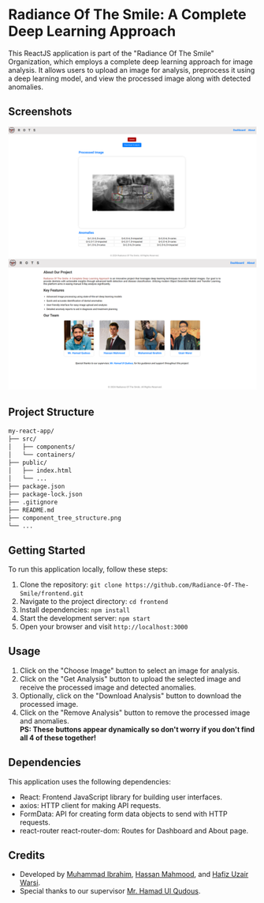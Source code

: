 # Radiance Of The Smile: A Complete Deep Learning Approach

This ReactJS application is part of the "Radiance Of The Smile" Organization, which employs a complete deep learning approach for image analysis. It allows users to upload an image for analysis, preprocess it using a deep learning model, and view the processed image along with detected anomalies.

## Screenshots
<p align="center">
  <img src="screenshots/dashboard.png" alt="Dashboard">
  <img src="screenshots/about.png" alt="About">
</p>

## Project Structure

```
my-react-app/
├── src/
│   ├── components/
│   └── containers/
├── public/
│   ├── index.html
│   └── ...
├── package.json
├── package-lock.json
├── .gitignore
├── README.md
├── component_tree_structure.png
└── ...
```

## Getting Started

To run this application locally, follow these steps:

1. Clone the repository: `git clone https://github.com/Radiance-Of-The-Smile/frontend.git`
2. Navigate to the project directory: `cd frontend`
3. Install dependencies: `npm install`
4. Start the development server: `npm start`
5. Open your browser and visit `http://localhost:3000`

## Usage

1. Click on the "Choose Image" button to select an image for analysis.
2. Click on the "Get Analysis" button to upload the selected image and receive the processed image and detected anomalies.
3. Optionally, click on the "Download Analysis" button to download the processed image.
4. Click on the "Remove Analysis" button to remove the processed image and anomalies.<br>
<strong>PS: These buttons appear dynamically so don't worry if you don't find all 4 of these together!</strong>

## Dependencies

This application uses the following dependencies:

- React: Frontend JavaScript library for building user interfaces.
- axios: HTTP client for making API requests.
- FormData: API for creating form data objects to send with HTTP requests.
- react-router react-router-dom: Routes for Dashboard and About page.

## Credits

- Developed by [Muhammad Ibrahim](https://www.linkedin.com/in/mibrahim39/), [Hassan Mahmood](https://www.linkedin.com/in/ihassanmahmood/), and [Hafiz Uzair Warsi](https://www.linkedin.com/in/hafiz-uzair/).
- Special thanks to our supervisor [Mr. Hamad Ul Qudous](https://www.linkedin.com/in/hamad-ulqudous-3a2a4869/).

